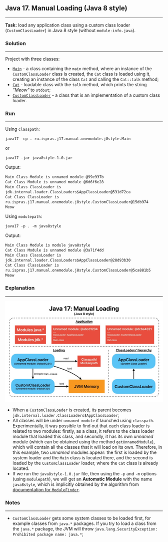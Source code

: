 ## Java 17. Manual Loading (Java 8 style)
---
**Task:** load any application class using a custom class loader (`CustomClassLoader`) in Java 8 style (without `module-info.java`).

### Solution
---
Project with three classes:
- [`Main`](src/ru/ispras/j17/manual/onemodule/j8style/Main.java) - a class containing the `main` method, where an instance of the `CustomClassLoader` class is created, the `Cat` class is loaded using it, creating an instance of the class `Cat` and calling the `Cat::talk` method;
- [`Cat`](src/ru/ispras/j17/manual/onemodule/j8style/Cat.java) - loadable class with the `talk` method, which prints the string *"Meow"* to `stdout`;
- [`CustomClassLoader`](src/ru/ispras/j17/manual/onemodule/j8style/CustomClassLoader.java) - a class that is an implementation of a custom class loader.

### Run
---
Using `classpath`:

```shell
java17 -cp . ru.ispras.j17.manual.onemodule.j8style.Main
```

or

```shell
java17 -jar java8style-1.0.jar
```

Output:

```
Main Class Module is unnamed module @99e937b
Cat Class Module is unnamed module @6d6f6e28
Main Class ClassLoader is jdk.internal.loader.ClassLoaders$AppClassLoader@531d72ca
Cat Class ClassLoader is ru.ispras.j17.manual.onemodule.j8style.CustomClassLoader@15db974
Meow
```

Using `modulepath`:

```shell
java17 -p . -m java8style
```

Output:

```shell
Main Class Module is module java8style
Cat Class Module is unnamed module @3a71f4dd
Main Class ClassLoader is jdk.internal.loader.ClassLoaders$AppClassLoader@28d93b30
Cat Class ClassLoader is ru.ispras.j17.manual.onemodule.j8style.CustomClassLoader@5ca881b5
Meow
```

### Explanation
---
![Java 17. Manual Loading (Java 8 style).jpg](../../../../img/Java%2017.%20Manual%20Loading%20(Java%208%20style).jpg)

- When a `CustomClassLoader` is created, its parent becomes `jdk.internal.loader.ClassLoaders$AppClassLoader`;
- All classes will be under `unnamed module` if launched using `classpath`. Experimentally, it was possible to find out that each class loader is related to two modules: firstly, as a class, it refers to the class loader module that loaded this class, and secondly, it has its own *unnamed* module (which can be obtained using the method `getUnnamedModule`), which will contain all the classes that it will load on its own. Therefore, in this example, two *unnamed* modules appear: the first is loaded by the system loader and the `Main` class is located there, and the second is loaded by the `CustomClassLoader` loader, where the `Cat` class is already located.
- If we run the `java8style-1.0.jar` file, then using the `-p` and `-m` options (using `modulepath`), we will get an **Automatic Module** with the name `java8style`, which is implicitly obtained by the algorithm from [documentation for `ModuleFinder`](https://docs.oracle.com/javase/9/docs/api/java/lang/module/ModuleFinder.html#of-java.nio.file.Path...-).

### Notes
---
- `CustomClassLoader` gets some system classes to be loaded first, for example classes from `java.*` packages. If you try to load a class from the `java.*` package, the JVM will throw `java.lang.SecurityException: Prohibited package name: java.*`;